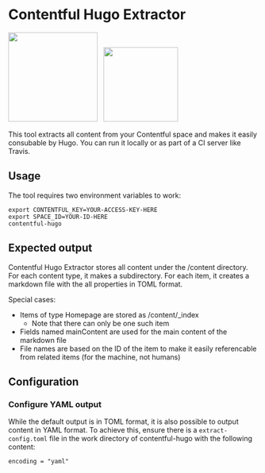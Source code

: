 # Contentful Hugo Extractor

<img src="https://www.contentful.com/assets/images/logos/contentful-dark-1a51a42b.svg" width="180" /> &nbsp; <img src="https://gohugo.io/img/hugo-logo.png" width="150" />

This tool extracts all content from your Contentful space and makes it easily consubable by Hugo. You can run it locally or as part of a CI server like Travis.

## Usage

The tool requires two environment variables to work:

```
export CONTENTFUL_KEY=YOUR-ACCESS-KEY-HERE
export SPACE_ID=YOUR-ID-HERE
contentful-hugo
```

## Expected output

Contentful Hugo Extractor stores all content under the /content directory. For each content type, it makes a subdirectory. For each item, it creates a markdown file with the all properties in TOML format.

Special cases:
 - Items of type Homepage are stored as /content/_index
   - Note that there can only be one such item
 - Fields named mainContent are used for the main content of the markdown file
 - File names are based on the ID of the item to make it easily referencable from related items (for the machine, not humans)

## Configuration

### Configure YAML output

While the default output is in TOML format, it is also possible to output content in YAML format. To achieve this, ensure there is a `extract-config.toml` file in the work directory of contentful-hugo with the following content:

```
encoding = "yaml"
```

